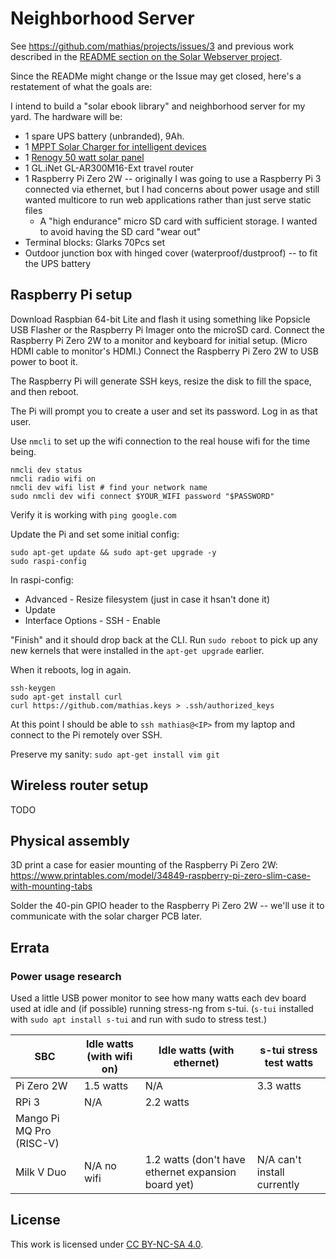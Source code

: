 # Neighborhood Server

See https://github.com/mathias/projects/issues/3 and previous work described in the [README section on the Solar Webserver project](https://github.com/mathias/projects#solar-webserver-project).

Since the READMe might change or the Issue may get closed, here's a restatement of what the goals are:

I intend to build a "solar ebook library" and neighborhood server for my yard. The hardware will be:

* 1 spare UPS battery (unbranded), 9Ah.
* 1 [MPPT Solar Charger for intelligent devices](https://www.tindie.com/products/globoy/mppt-solar-charger-for-intelligent-devices/) 
* 1 [Renogy 50 watt solar panel](https://www.renogy.com/50-watt-12-volt-monocrystalline-solar-panel/)
* 1 GL.iNet GL-AR300M16-Ext travel router
* 1 Raspberry Pi Zero 2W -- originally I was going to use a Raspberry Pi 3 connected via ethernet, but I had concerns about power usage and still wanted multicore to run web applications rather than just serve static files
  * A "high endurance" micro SD card with sufficient storage. I wanted to avoid having the SD card "wear out"
* Terminal blocks: Glarks 70Pcs set
* Outdoor junction box with hinged cover (waterproof/dustproof) -- to fit the UPS battery

## Raspberry Pi setup

Download Raspbian 64-bit Lite and flash it using something like Popsicle USB Flasher or the Raspberry Pi Imager onto the microSD card. Connect the Raspberry Pi Zero 2W to a monitor and keyboard for initial setup. (Micro HDMI cable to monitor's HDMI.) Connect the Raspberry Pi Zero 2W to USB power to boot it.

The Raspberry Pi will generate SSH keys, resize the disk to fill the space, and then reboot.

The Pi will prompt you to create a user and set its password. Log in as that user.

Use `nmcli` to set up the wifi connection to the real house wifi for the time being.

```
nmcli dev status
nmcli radio wifi on
nmcli dev wifi list # find your network name
sudo nmcli dev wifi connect $YOUR_WIFI password "$PASSWORD"
```

Verify it is working with `ping google.com`

Update the Pi and set some initial config:

```
sudo apt-get update && sudo apt-get upgrade -y
sudo raspi-config
```

In raspi-config:
* Advanced - Resize filesystem (just in case it hsan't done it)
* Update
* Interface Options - SSH - Enable

"Finish" and it should drop back at the CLI. Run `sudo reboot` to pick up any new kernels that were installed in the `apt-get upgrade` earlier.

When it reboots, log in again.

```
ssh-keygen
sudo apt-get install curl
curl https://github.com/mathias.keys > .ssh/authorized_keys
```

At this point I should be able to `ssh mathias@<IP>` from my laptop and connect to the Pi remotely over SSH.

Preserve my sanity: `sudo apt-get install vim git`

## Wireless router setup

TODO

## Physical assembly

3D print a case for easier mounting of the Raspberry Pi Zero 2W: https://www.printables.com/model/34849-raspberry-pi-zero-slim-case-with-mounting-tabs

Solder the 40-pin GPIO header to the Raspberry Pi Zero 2W -- we'll use it to communicate with the solar charger PCB later.

## Errata

### Power usage research

Used a little USB power monitor to see how many watts each dev board used at idle and (if possible) running stress-ng from s-tui. (`s-tui` installed with `sudo apt install s-tui` and run with sudo to stress test.)

| SBC                      | Idle watts (with wifi on) | Idle watts (with ethernet)                          | s-tui stress test watts     |
| ---                      | ---                       | ---                                                 | ---                         |
| Pi Zero 2W               | 1.5 watts                 | N/A                                                 | 3.3 watts                   |
| RPi 3                    | N/A                       | 2.2 watts                                           |                             |
| Mango Pi MQ Pro (RISC-V) |                           |                                                     |                             |
| Milk V Duo               | N/A no wifi               | 1.2 watts (don't have ethernet expansion board yet) | N/A can't install currently |


## License

This work is licensed under [CC BY-NC-SA 4.0](http://creativecommons.org/licenses/by-nc-sa/4.0/).
